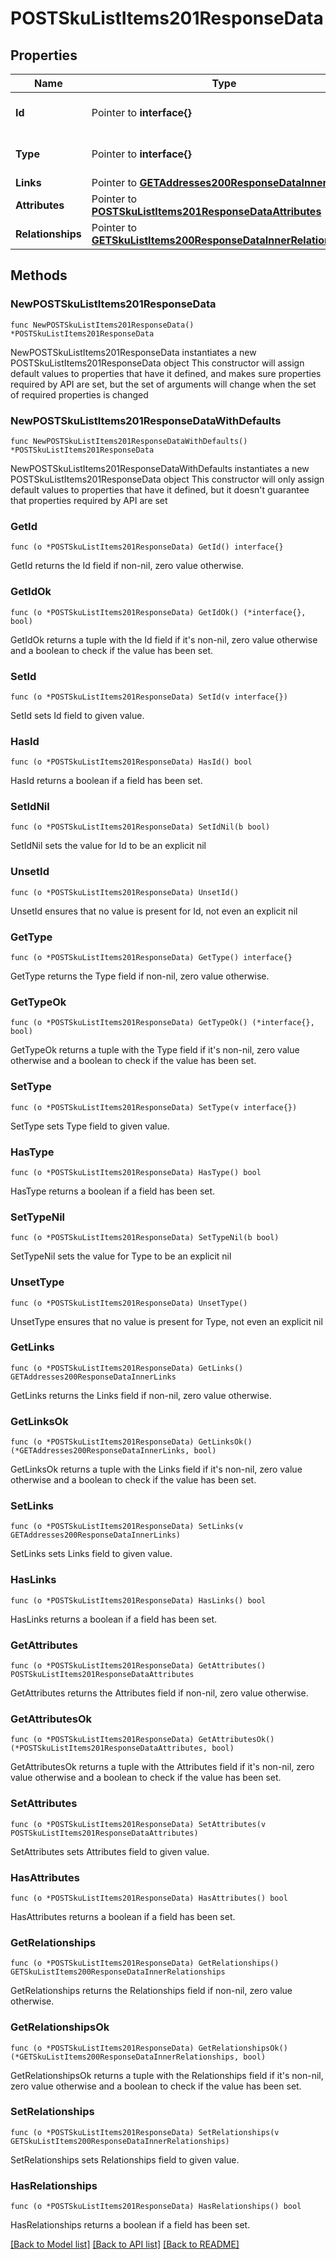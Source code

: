 # POSTSkuListItems201ResponseData

## Properties

Name | Type | Description | Notes
------------ | ------------- | ------------- | -------------
**Id** | Pointer to **interface{}** | The resource&#39;s id | [optional] 
**Type** | Pointer to **interface{}** | The resource&#39;s type | [optional] 
**Links** | Pointer to [**GETAddresses200ResponseDataInnerLinks**](GETAddresses200ResponseDataInnerLinks.md) |  | [optional] 
**Attributes** | Pointer to [**POSTSkuListItems201ResponseDataAttributes**](POSTSkuListItems201ResponseDataAttributes.md) |  | [optional] 
**Relationships** | Pointer to [**GETSkuListItems200ResponseDataInnerRelationships**](GETSkuListItems200ResponseDataInnerRelationships.md) |  | [optional] 

## Methods

### NewPOSTSkuListItems201ResponseData

`func NewPOSTSkuListItems201ResponseData() *POSTSkuListItems201ResponseData`

NewPOSTSkuListItems201ResponseData instantiates a new POSTSkuListItems201ResponseData object
This constructor will assign default values to properties that have it defined,
and makes sure properties required by API are set, but the set of arguments
will change when the set of required properties is changed

### NewPOSTSkuListItems201ResponseDataWithDefaults

`func NewPOSTSkuListItems201ResponseDataWithDefaults() *POSTSkuListItems201ResponseData`

NewPOSTSkuListItems201ResponseDataWithDefaults instantiates a new POSTSkuListItems201ResponseData object
This constructor will only assign default values to properties that have it defined,
but it doesn't guarantee that properties required by API are set

### GetId

`func (o *POSTSkuListItems201ResponseData) GetId() interface{}`

GetId returns the Id field if non-nil, zero value otherwise.

### GetIdOk

`func (o *POSTSkuListItems201ResponseData) GetIdOk() (*interface{}, bool)`

GetIdOk returns a tuple with the Id field if it's non-nil, zero value otherwise
and a boolean to check if the value has been set.

### SetId

`func (o *POSTSkuListItems201ResponseData) SetId(v interface{})`

SetId sets Id field to given value.

### HasId

`func (o *POSTSkuListItems201ResponseData) HasId() bool`

HasId returns a boolean if a field has been set.

### SetIdNil

`func (o *POSTSkuListItems201ResponseData) SetIdNil(b bool)`

 SetIdNil sets the value for Id to be an explicit nil

### UnsetId
`func (o *POSTSkuListItems201ResponseData) UnsetId()`

UnsetId ensures that no value is present for Id, not even an explicit nil
### GetType

`func (o *POSTSkuListItems201ResponseData) GetType() interface{}`

GetType returns the Type field if non-nil, zero value otherwise.

### GetTypeOk

`func (o *POSTSkuListItems201ResponseData) GetTypeOk() (*interface{}, bool)`

GetTypeOk returns a tuple with the Type field if it's non-nil, zero value otherwise
and a boolean to check if the value has been set.

### SetType

`func (o *POSTSkuListItems201ResponseData) SetType(v interface{})`

SetType sets Type field to given value.

### HasType

`func (o *POSTSkuListItems201ResponseData) HasType() bool`

HasType returns a boolean if a field has been set.

### SetTypeNil

`func (o *POSTSkuListItems201ResponseData) SetTypeNil(b bool)`

 SetTypeNil sets the value for Type to be an explicit nil

### UnsetType
`func (o *POSTSkuListItems201ResponseData) UnsetType()`

UnsetType ensures that no value is present for Type, not even an explicit nil
### GetLinks

`func (o *POSTSkuListItems201ResponseData) GetLinks() GETAddresses200ResponseDataInnerLinks`

GetLinks returns the Links field if non-nil, zero value otherwise.

### GetLinksOk

`func (o *POSTSkuListItems201ResponseData) GetLinksOk() (*GETAddresses200ResponseDataInnerLinks, bool)`

GetLinksOk returns a tuple with the Links field if it's non-nil, zero value otherwise
and a boolean to check if the value has been set.

### SetLinks

`func (o *POSTSkuListItems201ResponseData) SetLinks(v GETAddresses200ResponseDataInnerLinks)`

SetLinks sets Links field to given value.

### HasLinks

`func (o *POSTSkuListItems201ResponseData) HasLinks() bool`

HasLinks returns a boolean if a field has been set.

### GetAttributes

`func (o *POSTSkuListItems201ResponseData) GetAttributes() POSTSkuListItems201ResponseDataAttributes`

GetAttributes returns the Attributes field if non-nil, zero value otherwise.

### GetAttributesOk

`func (o *POSTSkuListItems201ResponseData) GetAttributesOk() (*POSTSkuListItems201ResponseDataAttributes, bool)`

GetAttributesOk returns a tuple with the Attributes field if it's non-nil, zero value otherwise
and a boolean to check if the value has been set.

### SetAttributes

`func (o *POSTSkuListItems201ResponseData) SetAttributes(v POSTSkuListItems201ResponseDataAttributes)`

SetAttributes sets Attributes field to given value.

### HasAttributes

`func (o *POSTSkuListItems201ResponseData) HasAttributes() bool`

HasAttributes returns a boolean if a field has been set.

### GetRelationships

`func (o *POSTSkuListItems201ResponseData) GetRelationships() GETSkuListItems200ResponseDataInnerRelationships`

GetRelationships returns the Relationships field if non-nil, zero value otherwise.

### GetRelationshipsOk

`func (o *POSTSkuListItems201ResponseData) GetRelationshipsOk() (*GETSkuListItems200ResponseDataInnerRelationships, bool)`

GetRelationshipsOk returns a tuple with the Relationships field if it's non-nil, zero value otherwise
and a boolean to check if the value has been set.

### SetRelationships

`func (o *POSTSkuListItems201ResponseData) SetRelationships(v GETSkuListItems200ResponseDataInnerRelationships)`

SetRelationships sets Relationships field to given value.

### HasRelationships

`func (o *POSTSkuListItems201ResponseData) HasRelationships() bool`

HasRelationships returns a boolean if a field has been set.


[[Back to Model list]](../README.md#documentation-for-models) [[Back to API list]](../README.md#documentation-for-api-endpoints) [[Back to README]](../README.md)


